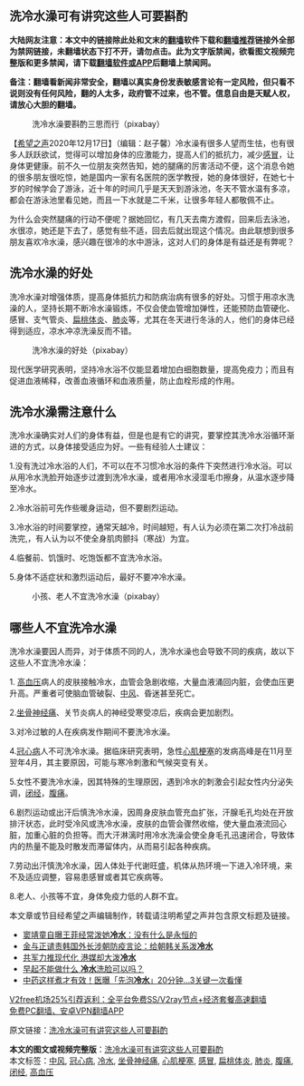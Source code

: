  <h2>洗冷水澡可有讲究这些人可要斟酌</h2> <p class="notice"><b>大陆网友注意：本文中的链接除此处和文末的<a href="https://github.com/bannedbook/fanqiang" >翻墙</a>软件下载和<a href="https://github.com/killgcd/justmysocks/blob/master/README.md">翻墙推荐</a>链接外全部为禁网链接，未翻墙状态下打不开，请勿点击。此为文字版禁闻，欲看图文视频完整版和更多禁闻，请下载<a href="https://github.com/bannedbook/fanqiang">翻墙软件或APP</a>后翻墙上禁闻网。</p><p>备注：翻墙看新闻非常安全，翻墙以真实身份发表敏感言论有一定风险，但只看不说则没有任何风险，翻的人太多，政府管不过来，也不管。信息自由是天赋人权，请放心大胆的翻墙。</b></p>  <div class="entry"> <figure><figcaption>洗冷水澡要斟酌三思而行（pixabay）</figcaption></figure> <p>【<span class='wp_keywordlink_affiliate'><a href="https://www.soundofhope.org" title="希望之声" target="_blank">希望之声</a></span>2020年12月17日】（编辑：赵子馨）冷水澡有很多人望而生怯，也有很多人跃跃欲试，觉得可以增加身体的应激能力，提高人们的抵抗力，减少<a href="https://www.bannedbook.org/bnews/tag/%E6%84%9F%E5%86%92/" class="st_tag internal_tag" rel="tag" title="标签 感冒 下的日志">感冒</a>，让身体更健康。前不久一位朋友突然告知，她的腿痛的厉害活动不便，这个消息令她的很多朋友很吃惊，她是国内一家有名医院的医学教授，她的身体很好，在她七十岁的时候学会了游泳，近十年的时间几乎是天天到游泳池，冬天不管水温有多凉，都会在游泳池里看见她，而且一下水就是二千米，让很多年轻人都敬佩不止。</p> <p>为什么会突然腿痛的行动不便呢？据她回忆，有几天去南方渡假，回来后去泳池，水很凉，她还是下去了，感觉有些不适，回去后就出现这个情况。由此联想到很多朋友喜欢冷水澡，感兴趣在很冷的水中游泳，这对人们的身体是有益还是有弊呢？</p> <h2><strong>洗冷水澡的好处</strong></h2> <p>洗冷水澡对增强体质，提高身体抵抗力和防病治病有很多的好处。习惯于用凉水洗澡的人，坚持长期不断冷水澡锻炼，不仅会使血管增加弹性，还能预防血管硬化、感冒、支气管炎、<a href="https://www.bannedbook.org/bnews/tag/%e6%89%81%e6%a1%83%e4%bd%93%e7%82%8e/" class="st_tag internal_tag" rel="tag" title="标签 扁桃体炎 下的日志">扁桃体炎</a>、<a href="https://www.bannedbook.org/bnews/tag/%e8%82%ba%e7%82%8e/" class="st_tag internal_tag" rel="tag" title="标签 肺炎 下的日志">肺炎</a>等，尤其在冬天进行冬泳的人，他们的身体已经得到适应，凉水冲凉洗澡反而不错。</p> <figure><figcaption>洗冷水澡的好处（pixabay）</figcaption></figure> <p>现代医学研究表明，坚持冷水浴不仅能显着增加白细胞数量，提高免疫力；而且有促进血液稀释，改善血液循环和血液质量，防止血栓形成的作用。</p> <h2><strong>洗冷水澡需注意什么</strong></h2> <p>洗冷水澡确实对人们的身体有益，但是也是有它的讲究，要掌控其洗冷水浴循环渐进的方式，以身体接受适应为好。一些有经验人士建议：</p>  <p>1.没有洗过冷水浴的人们，不可以在不习惯冷水浴的条件下突然进行冷水浴。可以从用冷水洗脸开始逐步过渡到洗冷水澡，或者用冷水浸湿毛巾擦身，从温水逐步降至冷水。</p> <p>2.冷水浴前可先作些暖身运动，但不要剧烈运动。</p> <p>3.冷水浴的时间要掌控，通常天越冷，时间越短，有人认为必须在第二次打冷战前洗完,，有人认为以不使全身肌肉颤抖（寒战）为宜。</p> <p>4.临餐前、饥饿时、吃饱饭都不宜洗冷水浴。</p> <p>5.身体不适症状和激烈运动后，最好不要冲冷水澡。</p>  <figure><figcaption>小孩、老人不宜洗冷水澡（pixabay）</figcaption></figure> <h2><strong>哪些人不宜洗冷水澡</strong></h2> <p>洗冷水澡要因人而异，对于体质不同的人，洗冷水澡也会导致不同的疾病，故以下这些人不宜洗冷水澡：</p> <p>1. <a href="https://www.bannedbook.org/bnews/tag/%e9%ab%98%e8%a1%80%e5%8e%8b/" class="st_tag internal_tag" rel="tag" title="标签 高血压 下的日志">高血压</a>病人的皮肤接触冷水，血管会急剧收缩，大量血液涌回内脏，会使血压更升高。严重者可使脑血管破裂、<a href="https://www.bannedbook.org/bnews/tag/%E4%B8%AD%E9%A3%8E/" class="st_tag internal_tag" rel="tag" title="标签 中风 下的日志">中风</a>、昏迷甚至死亡。</p> <p>2.<a href="https://www.bannedbook.org/bnews/tag/%e5%9d%90%e9%aa%a8%e7%a5%9e%e7%bb%8f%e7%97%9b/" class="st_tag internal_tag" rel="tag" title="标签 坐骨神经痛 下的日志">坐骨神经痛</a>、关节炎病人的神经受寒受凉后，疾病会更加剧烈。</p> <p>3.对冷过敏的人在疾病发作期间不要洗冷水澡。</p> <p>4.<a href="https://www.bannedbook.org/bnews/tag/%E5%86%A0%E5%BF%83%E7%97%85/" class="st_tag internal_tag" rel="tag" title="标签 冠心病 下的日志">冠心病</a>人不可洗冷水澡。据临床研究表明，急性<a href="https://www.bannedbook.org/bnews/tag/%E5%BF%83%E8%82%8C%E6%A2%97%E5%A1%9E/" class="st_tag internal_tag" rel="tag" title="标签 心肌梗塞 下的日志">心肌梗塞</a>的发病高峰是在11月至翌年4月，其主要原因，可能与寒冷刺激和气候突变有关。</p>  <p>5.女性不要洗冷水澡，因其特殊的生理原因，遇到冷水的刺激会引起女性内分泌失调，<a href="https://www.bannedbook.org/bnews/tag/%e9%97%ad%e7%bb%8f/" class="st_tag internal_tag" rel="tag" title="标签 闭经 下的日志">闭经</a>，<a href="https://www.bannedbook.org/bnews/tag/%e8%85%b9%e7%97%9b/" class="st_tag internal_tag" rel="tag" title="标签 腹痛 下的日志">腹痛</a>。</p> <p>6.剧烈运动或出汗后慎洗冷水澡，因周身皮肤血管充血扩张，汗腺毛孔均处在开放排汗状态，此时受冷风或洗冷水澡，皮肤的血管会骤然收缩，使大量血液流回心脏，加重心脏的负担等。而大汗淋漓时用冷水洗澡会使全身毛孔迅速闭合，导致体内的热量不能及时散发而滞留体内，从而易引起各种疾病。</p> <p>7.劳动出汗慎洗冷水澡，因人体处于代谢旺盛，机体从热环境一下进入冷环境，来不及适应调整，容易患感冒或者其它疾病等。</p> <p>8.老人、小孩等不宜，身体免疫力低的人群不宜。</p> <p>本文章或节目经希望之声编辑制作，转载请注明希望之声并包含原文标题及链接。</p>  <ul class='op-related-articles' title='相关阅读'> <li><a href='https://www.bannedbook.org/bnews/yule/20201215/1448026.html' target='_blank'>窦靖童自曝王菲经常泼她<b>冷水</b>：没有什么是永恒的</a></li> <li><a href='https://www.bannedbook.org/bnews/baitai/20201209/1444752.html' target='_blank'>金与正谴责韩国外长涉朝防疫言论：给朝韩关系泼<b>冷水</b></a></li> <li><a href='https://www.bannedbook.org/bnews/cbnews/20201202/1440878.html' target='_blank'>共军力推现代化 港媒却大泼<b>冷水</b></a></li> <li><a href='https://www.bannedbook.org/bnews/health/20201122/1435018.html' target='_blank'>早起不能做什么 <b>冷水</b>洗脸可以吗？</a></li> <li><a href='https://www.bannedbook.org/bnews/lifebaike/20201117/1432375.html' target='_blank'>中药这样煮才有效！医曝「先泡<b>冷水</b>」20分钟…3关键一次看懂</a></li> </ul> <p class="texttj"> <a href="https://github.com/bannedbook/fanqiang/wiki/V2ray%E6%9C%BA%E5%9C%BA" target="_blank">V2free机场25%引荐返利：全平台免费SS/V2ray节点+经济套餐高速翻墙</a><br/> <a href="https://github.com/bannedbook/fanqiang/wiki/%E7%A6%81%E9%97%BB%E7%BD%91%E5%AE%89%E5%8D%93%E7%BF%BB%E5%A2%99%E6%96%B0%E9%97%BBAPP" target="_blank">免费PC翻墙、安卓VPN翻墙APP</a></p><p>原文链接：<a class="src_link"  href="https://www.soundofhope.org/post/454729" target="_blank">洗冷水澡可有讲究这些人可要斟酌</a></p><a name='sharetosocial'></a>       <div><b>本文的图文或视频完整版</b>：<a href='https://www.bannedbook.org/bnews/comments/20201218/1450288.html'>洗冷水澡可有讲究这些人可要斟酌</a></div>  </div><!--END ENTRY--> <div class="postfooter"> <div>本文标签：<a href="https://www.bannedbook.org/bnews/tag/%E4%B8%AD%E9%A3%8E/" rel="tag">中风</a>, <a href="https://www.bannedbook.org/bnews/tag/%E5%86%A0%E5%BF%83%E7%97%85/" rel="tag">冠心病</a>, <a href="https://www.bannedbook.org/bnews/tag/%E5%86%B7%E6%B0%B4/" rel="tag">冷水</a>, <a href="https://www.bannedbook.org/bnews/tag/%e5%9d%90%e9%aa%a8%e7%a5%9e%e7%bb%8f%e7%97%9b/" rel="tag">坐骨神经痛</a>, <a href="https://www.bannedbook.org/bnews/tag/%E5%BF%83%E8%82%8C%E6%A2%97%E5%A1%9E/" rel="tag">心肌梗塞</a>, <a href="https://www.bannedbook.org/bnews/tag/%E6%84%9F%E5%86%92/" rel="tag">感冒</a>, <a href="https://www.bannedbook.org/bnews/tag/%e6%89%81%e6%a1%83%e4%bd%93%e7%82%8e/" rel="tag">扁桃体炎</a>, <a href="https://www.bannedbook.org/bnews/tag/%e8%82%ba%e7%82%8e/" rel="tag">肺炎</a>, <a href="https://www.bannedbook.org/bnews/tag/%e8%85%b9%e7%97%9b/" rel="tag">腹痛</a>, <a href="https://www.bannedbook.org/bnews/tag/%e9%97%ad%e7%bb%8f/" rel="tag">闭经</a>, <a href="https://www.bannedbook.org/bnews/tag/%e9%ab%98%e8%a1%80%e5%8e%8b/" rel="tag">高血压</a></div>  </div><!--END POSTFOOTER--> 